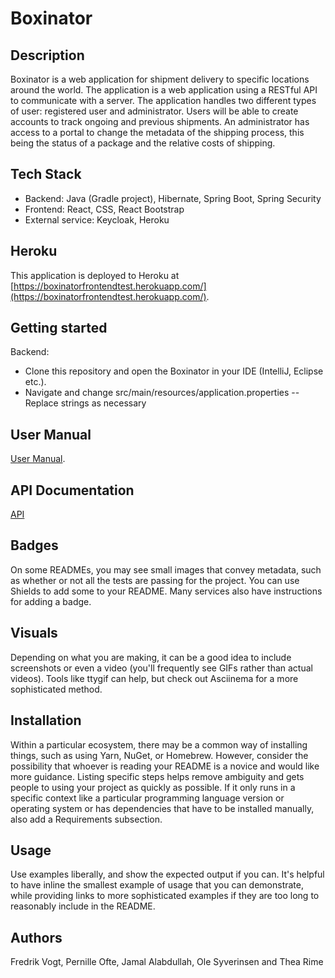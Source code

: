 # Boxinator

## Description
Boxinator is a web application for shipment delivery to specific locations around the world. The application is a web application using a RESTful API to communicate with a server. The application handles two different types of user: registered user and administrator. Users will be able to create accounts to track ongoing and previous shipments. An administrator has access to a portal to change the metadata of the shipping process, this being the status of a package and the relative costs of shipping.

## Tech Stack
- Backend: Java (Gradle project), Hibernate, Spring Boot, Spring Security
- Frontend: React, CSS, React Bootstrap
- External service: Keycloak, Heroku

## Heroku
This application is deployed to Heroku at [https://boxinatorfrontendtest.herokuapp.com/](https://boxinatorfrontendtest.herokuapp.com/).

## Getting started
Backend:

- Clone this repository and open the Boxinator in your IDE (IntelliJ, Eclipse etc.). 
- Navigate and change src/main/resources/application.properties
-- Replace strings as necessary


## User Manual 
[User Manual](https://docs.google.com/document/d/1LV4pKgxJXP5eyoQJtXSAyqhTA6Zex6_mISA42QTl-cM/edit#heading=h.a56wxndf1c5l).

## API Documentation
[API](https://docs.google.com/document/d/1eQyTdxrwyswH6cYn63r0N-Ls7-tyxGoWCH34TazgERw/edit)



## Badges
On some READMEs, you may see small images that convey metadata, such as whether or not all the tests are passing for the project. You can use Shields to add some to your README. Many services also have instructions for adding a badge.

## Visuals
Depending on what you are making, it can be a good idea to include screenshots or even a video (you'll frequently see GIFs rather than actual videos). Tools like ttygif can help, but check out Asciinema for a more sophisticated method.

## Installation
Within a particular ecosystem, there may be a common way of installing things, such as using Yarn, NuGet, or Homebrew. However, consider the possibility that whoever is reading your README is a novice and would like more guidance. Listing specific steps helps remove ambiguity and gets people to using your project as quickly as possible. If it only runs in a specific context like a particular programming language version or operating system or has dependencies that have to be installed manually, also add a Requirements subsection.

## Usage
Use examples liberally, and show the expected output if you can. It's helpful to have inline the smallest example of usage that you can demonstrate, while providing links to more sophisticated examples if they are too long to reasonably include in the README.


## Authors
Fredrik Vogt, Pernille Ofte, Jamal Alabdullah, Ole Syverinsen and Thea Rime


